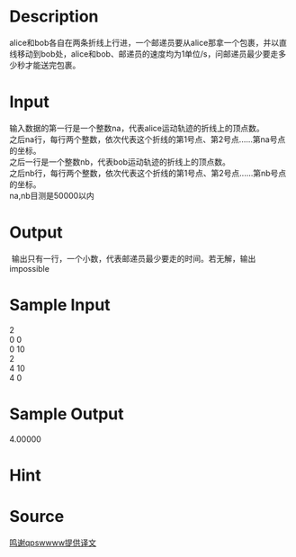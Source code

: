 
# Description

<div class="content"><p>alice和bob各自在两条折线上行进，一个邮递员要从alice那拿一个包裹，并以直线移动到bob处，alice和bob、邮递员的速度均为1单位/s，问邮递员最少要走多少秒才能送完包裹。</p></div>

# Input

<div class="content"><div>输入数据的第一行是一个整数na，代表alice运动轨迹的折线上的顶点数。</div>
<div>之后na行，每行两个整数，依次代表这个折线的第1号点、第2号点......第na号点的坐标。</div>
<div>之后一行是一个整数nb，代表bob运动轨迹的折线上的顶点数。</div>
<div>之后nb行，每行两个整数，依次代表这个折线的第1号点、第2号点......第nb号点的坐标。</div>
<div>na,nb目测是50000以内</div></div>

# Output

<div class="content"><p> 输出只有一行，一个小数，代表邮递员最少要走的时间。若无解，输出impossible</p>
<div></div></div>

# Sample Input

<div class="content"><span class="sampledata">2<br/>
0 0<br/>
0 10<br/>
2<br/>
4 10<br/>
4 0<br/>
</span></div>

# Sample Output

<div class="content"><span class="sampledata">4.00000<br/>
</span></div>

# Hint

<div class="content"><p></p></div>

# Source

<div class="content"><p><a href="problemset.php?search=鸣谢qpswwww提供译文">鸣谢qpswwww提供译文</a></p></div>

